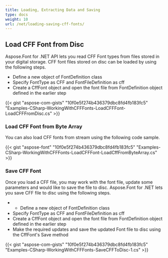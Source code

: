```yaml
---
title: Loading, Extracting Data and Saving
type: docs
weight: 10
url: /net/loading-saving-cff-fonts/
---
```

## **Load CFF Font from Disc**
Aspose.Font for .NET API lets you read CFF Font types from files stored in your digital storage. CFF font files stored on disc can be loaded by using the following steps.
 * Define a new object of FontDefinition class
 * Specify FontType as CFF and FontFileDefinition as cff
 * Create a CffFont object and open the font file from FontDefinition object defined in the earlier step

{{< gist "aspose-com-gists" "10f0e5f274b436379dbc8fd4fb183fc5" "Examples-CSharp-WorkingWithCFFFonts-LoadCFFFont-LoadCFFFromDisc.cs" >}}

### **Load CFF Font from Byte Array**
You can also load CFF fonts from stream using the following code sample.

{{< gist "aspose-font" "10f0e5f274b436379dbc8fd4fb183fc5" "Examples-CSharp-WorkingWithCFFFonts-LoadCFFFont-LoadCffFromByteArray.cs" >}}

### **Save CFF Font**
Once you load a CFF file, you may work with the font file, update some parameters and would like to save the file to disc. Aspose.Font for .NET lets you save CFF file to disc using the following steps.

 * * Define a new object of FontDefinition class
 * Specify FontType as CFF and FontFileDefinition as cff
 * Create a CffFont object and open the font file from FontDefinition object defined in the earlier step
 * Make the required updates and save the updated Font file to disc using the CffFont's Save method

 {{< gist "aspose-com-gists" "10f0e5f274b436379dbc8fd4fb183fc5" "Examples-CSharp-WorkingWithCFFFonts-SaveCFFToDisc-1.cs" >}}
